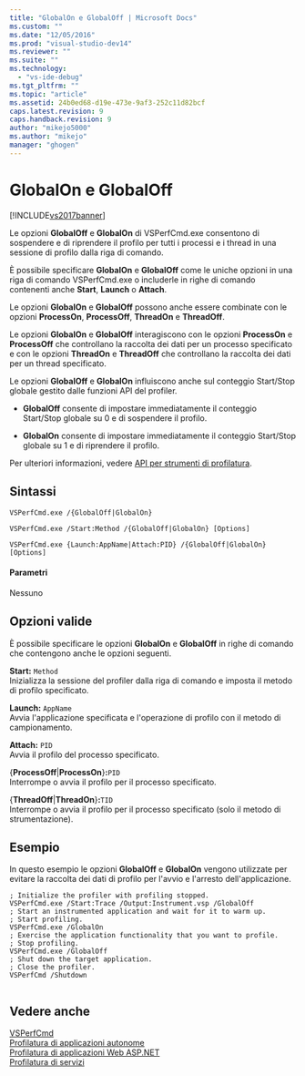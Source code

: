 ```yaml
---
title: "GlobalOn e GlobalOff | Microsoft Docs"
ms.custom: ""
ms.date: "12/05/2016"
ms.prod: "visual-studio-dev14"
ms.reviewer: ""
ms.suite: ""
ms.technology: 
  - "vs-ide-debug"
ms.tgt_pltfrm: ""
ms.topic: "article"
ms.assetid: 24b0ed68-d19e-473e-9af3-252c11d82bcf
caps.latest.revision: 9
caps.handback.revision: 9
author: "mikejo5000"
ms.author: "mikejo"
manager: "ghogen"
---
```

# GlobalOn e GlobalOff
[!INCLUDE[vs2017banner](../code-quality/includes/vs2017banner.md)]

Le opzioni **GlobalOff** e **GlobalOn** di VSPerfCmd.exe consentono di sospendere e di riprendere il profilo per tutti i processi e i thread in una sessione di profilo dalla riga di comando.  
  
 È possibile specificare **GlobalOn** e **GlobalOff** come le uniche opzioni in una riga di comando VSPerfCmd.exe o includerle in righe di comando contenenti anche **Start**, **Launch** o **Attach**.  
  
 Le opzioni **GlobalOn** e **GlobalOff** possono anche essere combinate con le opzioni **ProcessOn**, **ProcessOff**, **ThreadOn** e **ThreadOff**.  
  
 Le opzioni **GlobalOn** e **GlobalOff** interagiscono con le opzioni **ProcessOn** e **ProcessOff** che controllano la raccolta dei dati per un processo specificato e con le opzioni **ThreadOn** e **ThreadOff** che controllano la raccolta dei dati per un thread specificato.  
  
 Le opzioni **GlobalOff** e **GlobalOn** influiscono anche sul conteggio Start\/Stop globale gestito dalle funzioni API del profiler.  
  
-   **GlobalOff** consente di impostare immediatamente il conteggio Start\/Stop globale su 0 e di sospendere il profilo.  
  
-   **GlobalOn** consente di impostare immediatamente il conteggio Start\/Stop globale su 1 e di riprendere il profilo.  
  
 Per ulteriori informazioni, vedere [API per strumenti di profilatura](../profiling/profiling-tools-apis.md).  
  
## Sintassi  
  
```  
VSPerfCmd.exe /{GlobalOff|GlobalOn}  
  
VSPerfCmd.exe /Start:Method /{GlobalOff|GlobalOn} [Options]  
  
VSPerfCmd.exe {Launch:AppName|Attach:PID} /{GlobalOff|GlobalOn} [Options]  
```  
  
#### Parametri  
 Nessuno  
  
## Opzioni valide  
 È possibile specificare le opzioni **GlobalOn** e **GlobalOff** in righe di comando che contengono anche le opzioni seguenti.  
  
 **Start:** `Method`  
 Inizializza la sessione del profiler dalla riga di comando e imposta il metodo di profilo specificato.  
  
 **Launch:** `AppName`  
 Avvia l'applicazione specificata e l'operazione di profilo con il metodo di campionamento.  
  
 **Attach:** `PID`  
 Avvia il profilo del processo specificato.  
  
 {**ProcessOff**&#124;**ProcessOn**}**:**`PID`  
 Interrompe o avvia il profilo per il processo specificato.  
  
 {**ThreadOff**&#124;**ThreadOn**}**:**`TID`  
 Interrompe o avvia il profilo per il processo specificato \(solo il metodo di strumentazione\).  
  
## Esempio  
 In questo esempio le opzioni **GlobalOff** e **GlobalOn** vengono utilizzate per evitare la raccolta dei dati di profilo per l'avvio e l'arresto dell'applicazione.  
  
```  
; Initialize the profiler with profiling stopped.  
VSPerfCmd.exe /Start:Trace /Output:Instrument.vsp /GlobalOff  
; Start an instrumented application and wait for it to warm up.  
; Start profiling.  
VSPerfCmd.exe /GlobalOn  
; Exercise the application functionality that you want to profile.  
; Stop profiling.  
VSPerfCmd.exe /GlobalOff  
; Shut down the target application.  
; Close the profiler.  
VSPerfCmd /Shutdown  
  
```  
  
## Vedere anche  
 [VSPerfCmd](../profiling/vsperfcmd.md)   
 [Profilatura di applicazioni autonome](../profiling/command-line-profiling-of-stand-alone-applications.md)   
 [Profilatura di applicazioni Web ASP.NET](../profiling/command-line-profiling-of-aspnet-web-applications.md)   
 [Profilatura di servizi](../profiling/command-line-profiling-of-services.md)
